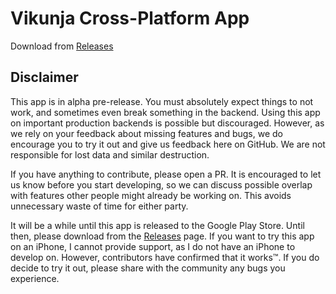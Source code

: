 # Vikunja Cross-Platform App

Download from [Releases](https://github.com/go-vikunja/app/releases/latest)

## Disclaimer

This app is in alpha pre-release. You must absolutely expect things to not work, and sometimes even break something in the backend. Using this app on important production backends is possible but discouraged. However, as we rely on your feedback about missing features and bugs, we do encourage you to try it out and give us feedback here on GitHub. We are not responsible for lost data and similar destruction.

If you have anything to contribute, please open a PR. It is encouraged to let us know before you start developing, so we can discuss possible overlap with features other people might already be working on. This avoids unnecessary waste of time for either party.

It will be a while until this app is released to the Google Play Store. Until then, please download from the [Releases](https://github.com/go-vikunja/app/releases/latest) page. If you want to try this app on an iPhone, I cannot provide support, as I do not have an iPhone to develop on. However, contributors have confirmed that it works™. If you do decide to try it out, please share with the community any bugs you experience.
